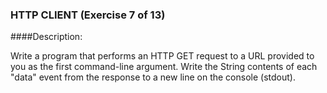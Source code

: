 ### HTTP CLIENT (Exercise 7 of 13)

####Description:

Write a program that performs an HTTP GET request to a URL provided to you
as the first command-line argument. Write the String contents of each
"data" event from the response to a new line on the console (stdout).